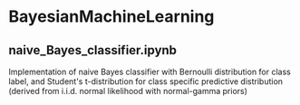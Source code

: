 # BayesianMachineLearning


## naive_Bayes_classifier.ipynb
Implementation of naive Bayes classifier with Bernoulli distribution for class label, and Student's t-distribution for class specific predictive distribution (derived from i.i.d. normal likelihood with normal-gamma priors)
